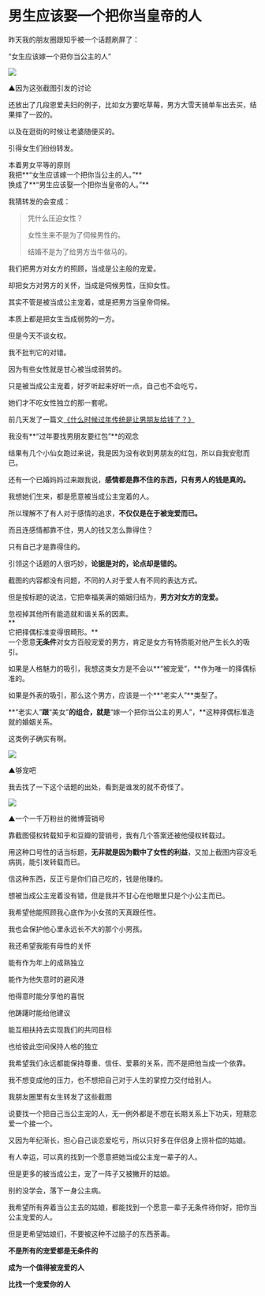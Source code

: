 # 男生应该娶一个把你当皇帝的人

昨天我的朋友圈跟知乎被一个话题刷屏了：

“女生应该嫁一个把你当公主的人”

  


![](https://img.readitlater.com/i/pic4.zhimg.com/v2-a029f2624d6d4060330781c596940f17_r/RS/w704.jpg?&ssl=1)

▲因为这张截图引发的讨论

  


还放出了几段恩爱夫妇的例子，比如女方要吃草莓，男方大雪天骑单车出去买，结果摔了一跤的。

以及在逛街的时候让老婆随便买的。  


引得女生们纷纷转发。  


本着男女平等的原则  
我把**“女生应该嫁一个把你当公主的人。”**  
换成了**“男生应该娶一个把你当皇帝的人。”**

  


我猜转发的会变成：  


> 凭什么压迫女性？
>  
>  女性生来不是为了伺候男性的。
>  
>  结婚不是为了给男方当牛做马的。

  


我们把男方对女方的照顾，当成是公主般的宠爱。

却把女方对男方的关怀，当成是伺候男性，压抑女性。

  
其实不管是被当成公主宠着，或是把男方当皇帝伺候。

本质上都是把女生当成弱势的一方。

但是今天不谈女权。  


  
我不批判它的对错。

因为有些女性就是甘心被当成弱势的。

只是被当成公主宠着，好歹听起来好听一点，自己也不会吃亏。

她们才不吃女性独立的那一套呢。

前几天发了一篇文[《什么时候过年传统是让男朋友给钱了？》](https://zhuanlan.zhihu.com/p/25041686)

我没有**“过年要找男朋友要红包”**的观念

  
结果有几个小仙女跑过来说，我是因为没有收到男朋友的红包，所以自我安慰而已。

还有一个已婚妈妈过来跟我说，**感情都是靠不住的东西，只有男人的钱是真的。**

  
我想她们生来，都是愿意被当成公主宠着的人。

所以理解不了有人对于感情的追求，**不仅仅是在于被宠爱而已。**

而且连感情都靠不住，男人的钱又怎么靠得住？  


只有自己才是靠得住的。

引领这个话题的人很巧妙，**论据是对的，论点却是错的。**

截图的内容都没有问题，不同的人对于爱人有不同的表达方式。

  
但是按标题的说法，它把幸福美满的婚姻归结为，**男方对女方的宠爱。**

忽视掉其他所有能造就和谐关系的因素。  
**  
它把择偶标准变得很畸形。**  
一个愿意**无条件**对女方百般宠爱的男方，肯定是女方有特质能对他产生长久的吸引。

  
如果是人格魅力的吸引，我想这类女方是不会以**“被宠爱”，**作为唯一的择偶标准的。

如果是外表的吸引，那么这个男方，应该是一个**“老实人”**类型了。

  
**“老实人”**跟**“美女”**的组合，就是**“嫁一个把你当公主的男人”，**这种择偶标准造就的婚姻关系。

这类例子确实有啊。

![](https://img.readitlater.com/i/pic2.zhimg.com/v2-0cabe21f965d20e37242f9e91d2abfc9_b/RS/w704.jpg?&ssl=1)

▲够宠吧  


我去找了一下这个话题的出处，看到是谁发的就不奇怪了。

![](https://img.readitlater.com/i/pic3.zhimg.com/v2-cfc6d0827397aaf95e8c446dde764696_r/RS/w704.jpg?&ssl=1)

▲一个一千万粉丝的微博营销号  


靠截图侵权转载知乎和豆瓣的营销号，我有几个答案还被他侵权转载过。

  
用这种口号性的话当标题，**无非就是因为戳中了女性的利益**，又加上截图内容没毛病挑，能引发转载而已。

信这种东西，反正亏是你们自己吃的，钱是他赚的。

  


  
想被当成公主宠着没有错，但是我并不甘心在他眼里只是个小公主而已。

我希望他能照顾我心底作为小女孩的天真跟任性。

我也会保护他心里永远长不大的那个小男孩。

  


我还希望我能有母性的关怀

能有作为年上的成熟独立

能作为他失意时的避风港

他得意时能分享他的喜悦

他踌躇时能给他建议

能互相扶持去实现我们的共同目标

也给彼此空间保持人格的独立

  


我希望我们永远都能保持尊重、信任、爱慕的关系，而不是把他当成一个依靠。

我不想变成他的压力，也不想把自己对于人生的掌控力交付给别人。

  


  
我朋友圈里有女生转发了这些截图

说要找一个把自己当公主宠的人，无一例外都是不想在长期关系上下功夫，短期恋爱一个接一个。

又因为年纪渐长，担心自己谈恋爱吃亏，所以只好多在伴侣身上捞补偿的姑娘。

  


  
有人幸运，可以真的找到一个愿意把她当成公主宠一辈子的人。

但是更多的被当成公主，宠了一阵子又被撇开的姑娘。

别的没学会，落下一身公主病。

  
我希望所有奔着当公主去的姑娘，都能找到一个愿意一辈子无条件待你好，把你当公主宠爱的人。

但是更希望姑娘们，不要被这种不过脑子的东西荼毒。

  


**不是所有的宠爱都是无条件的**

**成为一个值得被宠爱的人**

**比找一个宠爱你的人**

